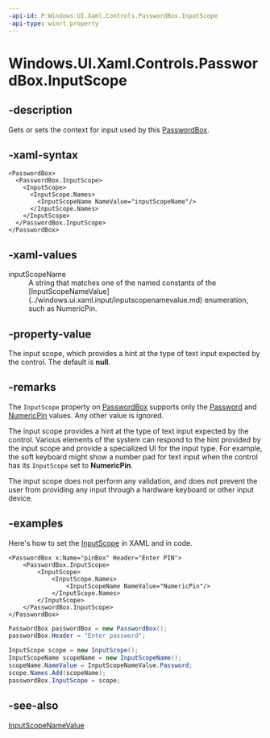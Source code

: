 ```yaml
---
-api-id: P:Windows.UI.Xaml.Controls.PasswordBox.InputScope
-api-type: winrt property
---
```


<!-- Property syntax
public Windows.UI.Xaml.Input.InputScope InputScope { get;  set; }
-->

# Windows.UI.Xaml.Controls.PasswordBox.InputScope

## -description

Gets or sets the context for input used by this [PasswordBox](passwordbox.md).



## -xaml-syntax

```xaml
<PasswordBox>
  <PasswordBox.InputScope>
    <InputScope>
      <InputScope.Names>
        <InputScopeName NameValue="inputScopeName"/>
      </InputScope.Names>
    </InputScope>
  </PasswordBox.InputScope>
</PasswordBox>
```

## -xaml-values

<dl><dt>inputScopeName</dt><dd>A string that matches one of the named constants of the [InputScopeNameValue](../windows.ui.xaml.input/inputscopenamevalue.md) enumeration, such as NumericPin.</dd>
</dl>

## -property-value

The input scope, which provides a hint at the type of text input expected by the control. The default is **null**.

## -remarks

The `InputScope` property on [PasswordBox](passwordbox.md) supports only the [Password](../windows.ui.xaml.input/inputscopenamevalue.md) and [NumericPin](../windows.ui.xaml.input/inputscopenamevalue.md) values. Any other value is ignored.

The input scope provides a hint at the type of text input expected by the control. Various elements of the system can respond to the hint provided by the input scope and provide a specialized UI for the input type. For example, the soft keyboard might show a number pad for text input when the control has its `InputScope` set to **NumericPin**.

The input scope does not perform any validation, and does not prevent the user from providing any input through a hardware keyboard or other input device.

## -examples

Here's how to set the [InputScope](../windows.ui.xaml.input/inputscope.md) in XAML and in code.

```xaml
<PasswordBox x:Name="pinBox" Header="Enter PIN">
    <PasswordBox.InputScope>
        <InputScope>
            <InputScope.Names>
                <InputScopeName NameValue="NumericPin"/>
            </InputScope.Names>
        </InputScope>
    </PasswordBox.InputScope>
</PasswordBox>
```

```csharp
PasswordBox passwordBox = new PasswordBox();
passwordBox.Header = "Enter password";

InputScope scope = new InputScope();
InputScopeName scopeName = new InputScopeName();
scopeName.NameValue = InputScopeNameValue.Password;
scope.Names.Add(scopeName);
passwordBox.InputScope = scope;
```

## -see-also

[InputScopeNameValue](../windows.ui.xaml.input/inputscopenamevalue.md)
